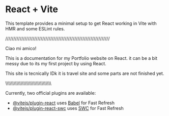 # React + Vite

This template provides a minimal setup to get React working in Vite with HMR and some ESLint rules.

/////////////////////////////////////////////////////////////////

Ciao mi amico! 

This is a documentation for my Portfolio website on React. 
it can be a bit messy due to its my first project by using React.

This site is tecnically IDk it is travel site and some parts are not finished yet.

\\\\\\\\\\\\\\\\\\\\\\\\\\\\\\\\\\\\\\\\\\\\\\\\\\\\\\\\\\\\\\\\\\

Currently, two official plugins are available:

- [@vitejs/plugin-react](https://github.com/vitejs/vite-plugin-react/blob/main/packages/plugin-react/README.md) uses [Babel](https://babeljs.io/) for Fast Refresh
- [@vitejs/plugin-react-swc](https://github.com/vitejs/vite-plugin-react-swc) uses [SWC](https://swc.rs/) for Fast Refresh
